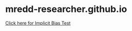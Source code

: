 # mredd-researcher.github.io
[Click here for Implicit Bias Test](https://mredd-researcher.github.io/research_study)